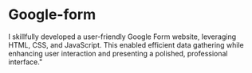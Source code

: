 # Google-form
I skillfully developed a user-friendly Google Form website, leveraging HTML, CSS, and JavaScript. This enabled efficient data gathering while enhancing user interaction and presenting a polished, professional interface."

